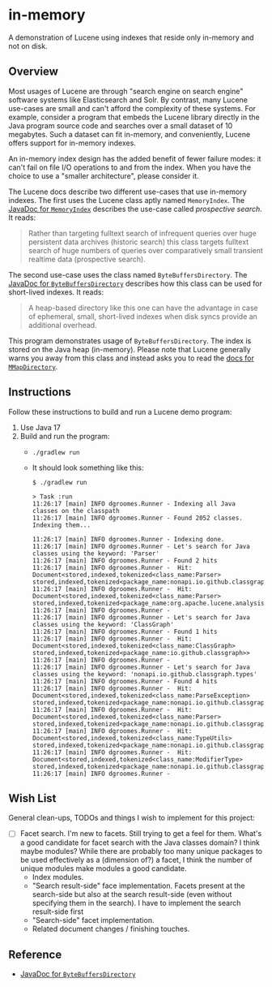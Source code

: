 # in-memory

A demonstration of Lucene using indexes that reside only in-memory and not on disk.


## Overview

Most usages of Lucene are through "search engine on search engine" software systems like Elasticsearch and Solr. By contrast,
many Lucene use-cases are small and can't afford the complexity of these systems. For example, consider a program that
embeds the Lucene library directly in the Java program source code and searches over a small dataset of 10 megabytes.
Such a dataset can fit in-memory, and conveniently, Lucene offers support for in-memory indexes.

An in-memory index design has the added benefit of fewer failure modes: it can't fail on file I/O operations to and from
the index. When you have the choice to use a "smaller architecture", please consider it. 

The Lucene docs describe two different use-cases that use in-memory indexes. The first uses the Lucene class aptly named
`MemoryIndex`. The  [JavaDoc for `MemoryIndex`](https://lucene.apache.org/core/9_2_0/memory/org/apache/lucene/index/memory/MemoryIndex.html)
describes the use-case called *prospective search*. It reads:

> Rather than targeting fulltext search of infrequent queries over huge persistent data archives (historic search) this
> class targets fulltext search of huge numbers of queries over comparatively small transient realtime data (prospective search).

The second use-case uses the class named `ByteBuffersDirectory`. The [JavaDoc for `ByteBuffersDirectory`](https://lucene.apache.org/core/9_2_0/core/org/apache/lucene/store/ByteBuffersDirectory.html)
describes how this class can be used for short-lived indexes. It reads:

> A heap-based directory like this one can have the advantage in case of ephemeral, small, short-lived indexes when disk
> syncs provide an additional overhead.

This program demonstrates usage of `ByteBuffersDirectory`. The index is stored on the Java heap (in-memory). Please
note that Lucene generally warns you away from this class and instead asks you to read the [docs for `MMapDirectory`](https://lucene.apache.org/core/9_2_0/core/org/apache/lucene/store/MMapDirectory.html).


## Instructions

Follow these instructions to build and run a Lucene demo program:

1. Use Java 17
2. Build and run the program:
   * ```shell
     ./gradlew run
     ```
   * It should look something like this:
     ```text
     $ ./gradlew run
     
     > Task :run
     11:26:17 [main] INFO dgroomes.Runner - Indexing all Java classes on the classpath
     11:26:17 [main] INFO dgroomes.Runner - Found 2052 classes. Indexing them...
     
     11:26:17 [main] INFO dgroomes.Runner - Indexing done.
     11:26:17 [main] INFO dgroomes.Runner - Let's search for Java classes using the keyword: 'Parser'
     11:26:17 [main] INFO dgroomes.Runner - Found 2 hits
     11:26:17 [main] INFO dgroomes.Runner -  Hit: Document<stored,indexed,tokenized<class_name:Parser> stored,indexed,tokenized<package_name:nonapi.io.github.classgraph.types>>
     11:26:17 [main] INFO dgroomes.Runner -  Hit: Document<stored,indexed,tokenized<class_name:Parser> stored,indexed,tokenized<package_name:org.apache.lucene.analysis.synonym>>
     11:26:17 [main] INFO dgroomes.Runner -
     11:26:17 [main] INFO dgroomes.Runner - Let's search for Java classes using the keyword: 'ClassGraph'
     11:26:17 [main] INFO dgroomes.Runner - Found 1 hits
     11:26:17 [main] INFO dgroomes.Runner -  Hit: Document<stored,indexed,tokenized<class_name:ClassGraph> stored,indexed,tokenized<package_name:io.github.classgraph>>
     11:26:17 [main] INFO dgroomes.Runner -
     11:26:17 [main] INFO dgroomes.Runner - Let's search for Java classes using the keyword: 'nonapi.io.github.classgraph.types'
     11:26:17 [main] INFO dgroomes.Runner - Found 4 hits
     11:26:17 [main] INFO dgroomes.Runner -  Hit: Document<stored,indexed,tokenized<class_name:ParseException> stored,indexed,tokenized<package_name:nonapi.io.github.classgraph.types>>
     11:26:17 [main] INFO dgroomes.Runner -  Hit: Document<stored,indexed,tokenized<class_name:Parser> stored,indexed,tokenized<package_name:nonapi.io.github.classgraph.types>>
     11:26:17 [main] INFO dgroomes.Runner -  Hit: Document<stored,indexed,tokenized<class_name:TypeUtils> stored,indexed,tokenized<package_name:nonapi.io.github.classgraph.types>>
     11:26:17 [main] INFO dgroomes.Runner -  Hit: Document<stored,indexed,tokenized<class_name:ModifierType> stored,indexed,tokenized<package_name:nonapi.io.github.classgraph.types>>
     11:26:17 [main] INFO dgroomes.Runner -
     ```


## Wish List

General clean-ups, TODOs and things I wish to implement for this project:

* [ ] Facet search. I'm new to facets. Still trying to get a feel for them. What's a good candidate for facet search with
  the Java classes domain? I think maybe modules? While there are probably too many unique packages to be used effectively
  as a (dimension of?) a facet, I think the number of unique modules make modules a good candidate.
  * Index modules.
  * "Search result-side" face implementation. Facets present at the search-side but also at the search result-side (even
    without specifying them in the search). I have to implement the search result-side first
  * "Search-side" facet implementation.
  * Related document changes / finishing touches.


## Reference

* [JavaDoc for `ByteBuffersDirectory`](https://lucene.apache.org/core/9_2_0/core/org/apache/lucene/store/ByteBuffersDirectory.html)
